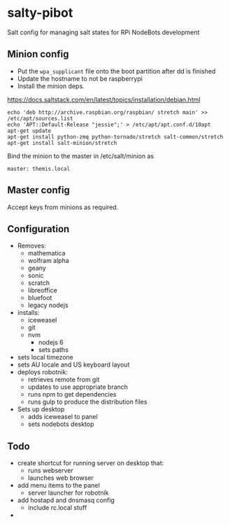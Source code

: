 # salty-pibot
Salt config for managing salt states for RPi NodeBots development

## Minion config

* Put the `wpa_supplicant` file onto the boot partition after dd is finished
* Update the hostname to not be raspberrypi
* Install the minion deps.

https://docs.saltstack.com/en/latest/topics/installation/debian.html

```
echo 'deb http://archive.raspbian.org/raspbian/ stretch main' >> /etc/apt/sources.list
echo 'APT::Default-Release "jessie";' > /etc/apt/apt.conf.d/10apt
apt-get update
apt-get install python-zmq python-tornado/stretch salt-common/stretch
apt-get install salt-minion/stretch
```

Bind the minion to the master in /etc/salt/minion as

```
master: themis.local
```

## Master config

Accept keys from minions as required.

## Configuration

* Removes:
    * mathematica
    * wolfram alpha
    * geany
    * sonic
    * scratch
    * libreoffice
    * bluefoot
    * legacy nodejs
* installs:
    * iceweasel
    * git
    * nvm
        * nodejs 6
        * sets paths
* sets local timezone
* sets AU locale and US keyboard layout
* deploys robotnik:
    * retrieves remote from git
    * updates to use appropriate branch
	* runs npm to get dependencies
	* runs gulp to produce the distribution files
* Sets up desktop
    * adds iceweasel to panel
    * sets nodebots desktop

## Todo

* create shortcut for running server on desktop that:
	* runs webserver
	* launches web browser
* add menu items to the panel
	* server launcher for robotnik
* add hostapd and dnsmasq config
	* include rc.local stuff
* 
